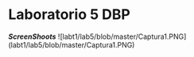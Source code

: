 # Laboratorio 5 DBP

***ScreenShoots***
  ![labt1/lab5/blob/master/Captura1.PNG]
 (labt1/lab5/blob/master/Captura1.PNG)
